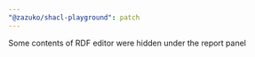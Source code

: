 ```yaml
---
"@zazuko/shacl-playground": patch
---
```


Some contents of RDF editor were hidden under the report panel
